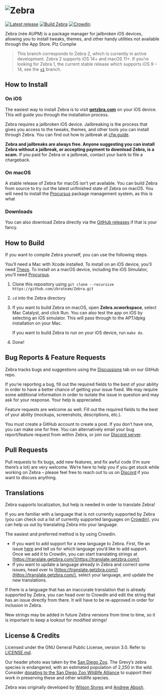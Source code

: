 # <img src="https://github.com/zbrateam/Zebra/raw/main/assets/banner.jpg" alt="Zebra">
[![Latest release](https://img.shields.io/github/v/release/wstyres/Zebra?color=brightgreen&label=version)](https://github.com/zbrateam/Zebra/releases/latest)
[![Build Zebra](https://github.com/zbrateam/Zebra/actions/workflows/build.yml/badge.svg)](https://github.com/zbrateam/Zebra/actions)
[![Crowdin](https://badges.crowdin.net/zebra/localized.svg)](https://translate.getzbra.com/project/zebra)

Zebra (née AUPM) is a package manager for jailbroken iOS devices, allowing you to install tweaks, themes, and other handy utilities not available through the App Store. Plz Complie

> This branch corresponds to Zebra 2, which is currently in active development. Zebra 2 supports iOS 14+ and macOS 11+. If you’re looking for Zebra 1, the current stable release which supports iOS 9 – 14, see the [`v1`](https://github.com/zbrateam/Zebra/tree/v1) branch.

## How to Install
### On iOS
The easiest way to install Zebra is to visit [**getzbra.com**](https://getzbra.com/) on your iOS device. This will guide you through the installation process.

Zebra requires a jailbroken iOS device. Jailbreaking is the process that gives you access to the tweaks, themes, and other tools you can install through Zebra. You can find out how to jailbreak at [cfw.guide](https://ios.cfw.guide/).

**Zebra and jailbreaks are always free. Anyone suggesting you can install Zebra without a jailbreak, or accepting payment to download Zebra, is a scam.** If you paid for Zebra or a jailbreak, contact your bank to file a chargeback.

### On macOS
A stable release of Zebra for macOS isn’t yet available. You can build Zebra from source to try out the latest unfinished state of Zebra on macOS. You will need to install the [Procursus](https://docs.procurs.us/) package management system, as this is what 

### Downloads
You can also download Zebra directly via the [GitHub releases](https://github.com/zbrateam/Zebra/releases) if that is your fancy.

## How to Build
If you want to compile Zebra yourself, you can use the following steps.

You’ll need a Mac with Xcode installed. To install on an iOS device, you’ll need [Theos](https://git.io/theosinstall). To install on a macOS device, including the iOS Simulator, you’ll need [Procursus](https://docs.procurs.us/).

1. Clone this repository using `git clone --recursive https://github.com/zbrateam/Zebra.git`
2. `cd` into the Zebra directory
3. If you want to build Zebra on macOS, open **Zebra.xcworkspace**, select Mac Catalyst, and click Run. You can also test the app on iOS by selecting an iOS simulator. This will pass through to the APT/dpkg installation on your Mac.

   If you want to build Zebra to run on your iOS device, run `make do`.
4. Done!

## Bug Reports & Feature Requests
Zebra tracks bugs and suggestions using the [Discussions](https://github.com/zbrateam/Zebra/discussions) tab on our GitHub repo.

If you’re reporting a bug, fill out the required fields to the best of your ability in order to have a better chance of getting your issue fixed. We may require some additional information in order to isolate the issue in question and may ask for your response. Your help is appreciated.

Feature requests are welcome as well. Fill out the required fields to the best of your ability (mockups, screenshots, descriptions, etc.).

You must create a GitHub account to create a post. If you don’t have one, you can make one for free. You can alternatively email your bug report/feature request from within Zebra, or join our [Discord server](https://discord.gg/6CPtHBU).

## Pull Requests
Pull requests to fix bugs, add new features, and fix awful code (I’m sure there’s a lot) are very welcome. We’re here to help you if you get stuck while working on Zebra – please feel free to reach out to us on [Discord](https://discord.gg/6CPtHBU) if you want to discuss anything.

## Translations
Zebra supports localization, but help is needed in order to translate Zebra!

If you are familiar with a language that is not currently supported by Zebra (you can check out a list of currently supported languages on [Crowdin](https://translate.getzbra.com/)), you can help us out by translating Zebra into your language.

The easiest and preferred method is by using Crowdin.
- If you want to add support for a new language to Zebra. First, file an issue [here](https://github.com/zbrateam/Zebra/issues/new?assignees=&labels=localization&template=localization-support.md&title=%5BLocalize%5D) and tell us for which language you’d like to add support. Once we add it to Crowdin, you can start translating strings at [https://translate.getzbra.com/](https://translate.getzbra.com/)
- If you want to update a language already in Zebra and correct some issues, head over to [https://translate.getzbra.com/](https://translate.getzbra.com/), select your language, and update the new translations.

If there is a language that has an inaccurate translation that is already supported by Zebra, you can head over to CrowdIn and edit the string that has an issue directly from there. It will have to be re-approved in order for inclusion in Zebra.

New strings may be added in future Zebra versions from time to time, so it is important to keep a lookout for modified strings!

## License & Credits
Licensed under the GNU General Public License, version 3.0. Refer to [LICENSE.md](LICENSE.md).

Our header photo was taken by the [San Diego Zoo](https://animals.sandiegozoo.org/animals/zebra). The Grevy’s zebra species is endangered, with an estimated population of 2,250 in the wild. Consider [donating to the San Diego Zoo Wildlife Alliance](https://sdzwa.org/donate) to support their work in preserving these and other wildlife species.

Zebra was originally developed by [Wilson Styres](https://styres.me/) and [Andrew Abosh](https://andrew-abosh.com/).

